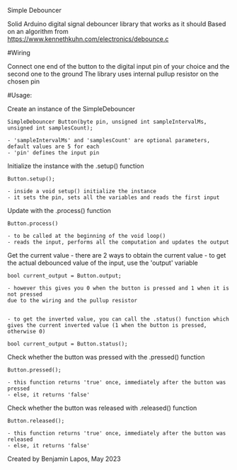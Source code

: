 Simple Debouncer

Solid Arduino digital signal debouncer library that works as it should
Based on an algorithm from https://www.kennethkuhn.com/electronics/debounce.c



#Wiring

Connect one end of the button to the digital input pin of your choice and the second one to the ground
The library uses internal pullup resistor on the chosen pin


#Usage:

Create an instance of the SimpleDebouncer

    SimpleDebouncer Button(byte pin, unsigned int sampleIntervalMs, unsigned int samplesCount);

    - 'sampleIntervalMs' and 'samplesCount' are optional parameters, default values are 5 for each
    - 'pin' defines the input pin


Initialize the instance with the .setup() function

    Button.setup();

    - inside a void setup() initialize the instance
    - it sets the pin, sets all the variables and reads the first input


Update with the .process() function

    Button.process()

    - to be called at the beginning of the void loop()
    - reads the input, performs all the computation and updates the output


Get the current value
    - there are 2 ways to obtain the current value
    - to get the actual debounced value of the input, use the 'output' variable

    bool current_output = Button.output;

    - however this gives you 0 when the button is pressed and 1 when it is not pressed
    due to the wiring and the pullup resistor


    - to get the inverted value, you can call the .status() function which 
    gives the current inverted value (1 when the button is pressed, otherwise 0)

    bool current_output = Button.status();


Check whether the button was pressed with the .pressed() function
    
    Button.pressed();

    - this function returns 'true' once, immediately after the button was pressed
    - else, it returns 'false'


Check whether the button was released with .released() function

    Button.released();

    - this function returns 'true' once, immediately after the button was released
    - else, it returns 'false'



Created by Benjamin Lapos, May 2023
